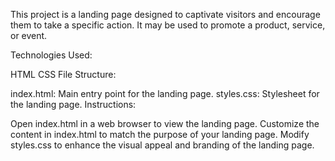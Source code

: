 

This project is a landing page designed to captivate visitors and encourage them to take a specific action. It may be used to promote a product, service, or event.

Technologies Used:

HTML
CSS
File Structure:

index.html: Main entry point for the landing page.
styles.css: Stylesheet for the landing page.
Instructions:

Open index.html in a web browser to view the landing page.
Customize the content in index.html to match the purpose of your landing page.
Modify styles.css to enhance the visual appeal and branding of the landing page.
